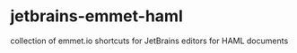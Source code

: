 jetbrains-emmet-haml
====================

collection of emmet.io shortcuts for JetBrains editors for HAML documents
